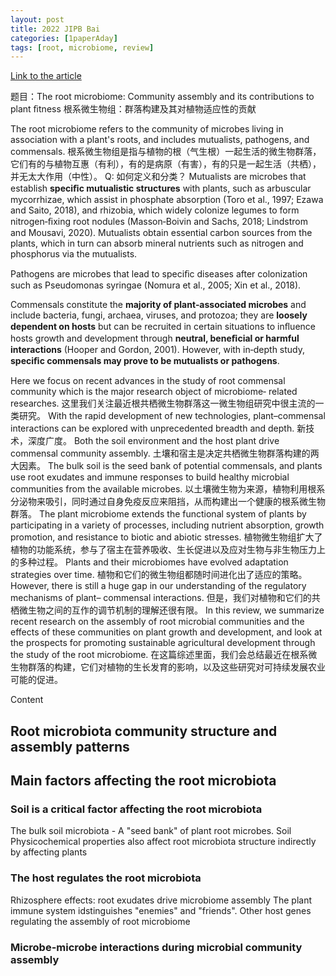 ```yaml
---
layout: post
title: 2022 JIPB Bai
categories: [1paperAday]
tags: [root, microbiome, review]
---
```


[Link to the article](https://dx.doi.org/10.1111/jipb.13226)

题目：The root microbiome: Community assembly and its contributions to plant ﬁtness
根系微生物组：群落构建及其对植物适应性的贡献

The root microbiome refers to the community of microbes living in association with a plant's roots, and includes mutualists, pathogens, and commensals.
根系微生物组是指与植物的根（气生根）一起生活的微生物群落，它们有的与植物互惠（有利），有的是病原（有害），有的只是一起生活（共栖），并无太大作用（中性）。
Q: 如何定义和分类？
Mutualists are microbes that establish __speciﬁc mutualistic structures__ with plants, such as arbuscular mycorrhizae, which assist in phosphate absorption (Toro et al., 1997; Ezawa and Saito, 2018), and rhizobia, which widely colonize legumes to form nitrogen‐ﬁxing root nodules (Masson‐Boivin and Sachs, 2018; Lindstrom and Mousavi, 2020). Mutualists obtain essential carbon sources from the plants, which in turn can absorb mineral nutrients such as nitrogen and phosphorus via the mutualists.

Pathogens are microbes that lead to speciﬁc diseases after colonization such as Pseudomonas syringae (Nomura et al., 2005; Xin et al., 2018).

Commensals constitute the __majority of plant‐associated microbes__ and include bacteria, fungi, archaea, viruses, and protozoa; they are __loosely dependent on hosts__ but can be recruited in certain situations to inﬂuence hosts growth and development through __neutral, beneﬁcial or harmful interactions__ (Hooper and Gordon, 2001). However, with in‐depth study, __speciﬁc commensals may prove to be mutualists or pathogens__.

 Here we focus on recent advances in the study of root commensal community which is the major research object of microbiome‐ related researches. 
 这里我们关注最近根共栖微生物群落这一微生物组研究中很主流的一类研究。
 With the rapid development of new technologies, plant–commensal interactions can be explored with unprecedented breadth and depth.
 新技术，深度广度。
  Both the soil environment and the host plant drive commensal community assembly. 
  土壤和宿主是决定共栖微生物群落构建的两大因素。
  The bulk soil is the seed bank of potential commensals, and plants use root exudates and immune responses to build healthy microbial communities from the available microbes. 
  以土壤微生物为来源，植物利用根系分泌物来吸引，同时通过自身免疫反应来阻挡，从而构建出一个健康的根系微生物群落。
  The plant microbiome extends the functional system of plants by participating in a variety of processes, including nutrient absorption, growth promotion, and resistance to biotic and abiotic stresses. 
  植物微生物组扩大了植物的功能系统，参与了宿主在营养吸收、生长促进以及应对生物与非生物压力上的多种过程。
  Plants and their microbiomes have evolved adaptation strategies over time. 
  植物和它们的微生物组都随时间进化出了适应的策略。
  However, there is still a huge gap in our understanding of the regulatory mechanisms of plant– commensal interactions. 
  但是，我们对植物和它们的共栖微生物之间的互作的调节机制的理解还很有限。
  In this review, we summarize recent research on the assembly of root microbial communities and the effects of these communities on plant growth and development, and look at the prospects for promoting sustainable agricultural development through the study of the root microbiome.
  在这篇综述里面，我们会总结最近在根系微生物群落的构建，它们对植物的生长发育的影响，以及这些研究对可持续发展农业可能的促进。
  
  Content
  
  ## Root microbiota community structure and assembly patterns
  ## Main factors affecting the root microbiota
  ### Soil is a critical factor affecting the root microbiota
  The bulk soil microbiota - A "seed bank" of plant root microbes.
  Soil Physicochemical properties also affect root microbiota structure indirectly by affecting plants
  ### The host regulates the root microbiota
  Rhizosphere effects: root exudates drive microbiome assembly
  The plant immune system idstinguishes "enemies" and "friends".
  Other host genes regulating the assembly of root microbiome
  ### Microbe-microbe interactions during microbial community assembly
 
 